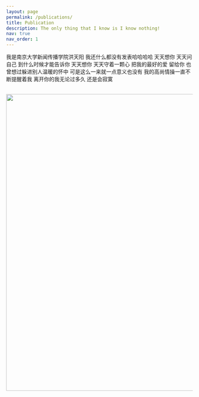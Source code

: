 ```yaml
---
layout: page
permalink: /publications/
title: Publication
description: The only thing that I know is I know nothing!
nav: true
nav_order: 1
---
```



我是南京大学新闻传播学院洪天阳
我还什么都没有发表哈哈哈哈
天天想你 天天问自己 到什么时候才能告诉你 天天想你 天天守着一颗心 把我的最好的爱 留给你
也曾想过躲进别人温暖的怀中
可是这么一来就一点意义也没有
我的高尚情操一直不断提醒着我
离开你的我无论过多久 还是会寂寞


<br>
<a href="https://github.com/SocratesClub/SocratesClub.github.io/edit/master/_pages/publications.md">
  <img src="https://user-images.githubusercontent.com/543384/192227995-fdb3a693-2f68-4dc4-b9bd-06053066322f.png" width = "800" align="middle" />
</a>
<br>
